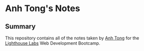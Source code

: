 # Anh Tong's Notes
## Summary
This repository contains all of the notes taken by [Anh Tong](https://github.com/kimanhtong) for the [Lighthouse Labs](https://www.lighthouselabs.ca/) Web Development Bootcamp.